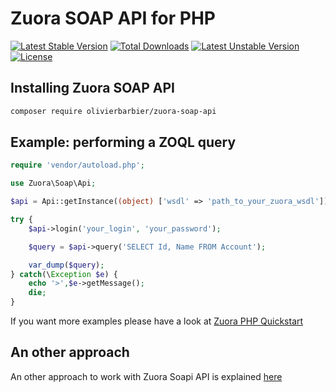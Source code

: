 # Zuora SOAP API for PHP

[![Latest Stable Version](https://poser.pugx.org/olivierbarbier/zuora-soap-api/v/stable)](https://packagist.org/packages/olivierbarbier/zuora-soap-api) [![Total Downloads](https://poser.pugx.org/olivierbarbier/zuora-soap-api/downloads)](https://packagist.org/packages/olivierbarbier/zuora-soap-api) [![Latest Unstable Version](https://poser.pugx.org/olivierbarbier/zuora-soap-api/v/unstable)](https://packagist.org/packages/olivierbarbier/zuora-soap-api) [![License](https://poser.pugx.org/olivierbarbier/zuora-soap-api/license)](https://packagist.org/packages/olivierbarbier/zuora-soap-api)

## Installing Zuora SOAP API 

```bash
composer require olivierbarbier/zuora-soap-api
```

## Example: performing a ZOQL query

```php
require 'vendor/autoload.php';

use Zuora\Soap\Api;

$api = Api::getInstance((object) ['wsdl' => 'path_to_your_zuora_wsdl']);

try {
	$api->login('your_login', 'your_password');

	$query = $api->query('SELECT Id, Name FROM Account');

	var_dump($query);
} catch(\Exception $e) {
	echo '>',$e->getMessage();
	die;
}
```

If you want more examples please have a look at [Zuora PHP Quickstart](https://github.com/OlivierBarbier/php-quickstart)

## An other approach
An other approach to work with Zuora Soapi API is explained [here](https://github.com/OlivierBarbier/Zuora-Soap-Api/blob/wsdl-71-sandbox/doc.md#the-right-way-imho)
